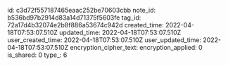 id: c3d72f557187465eaac252be70603cbb
note_id: b536bd97b2914d83a14d71375f5603fe
tag_id: 72a17d4b32074e2b8f886a53674c942d
created_time: 2022-04-18T07:53:07.510Z
updated_time: 2022-04-18T07:53:07.510Z
user_created_time: 2022-04-18T07:53:07.510Z
user_updated_time: 2022-04-18T07:53:07.510Z
encryption_cipher_text: 
encryption_applied: 0
is_shared: 0
type_: 6